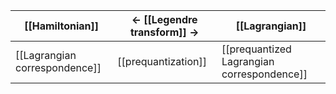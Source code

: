 
| [[Hamiltonian]] | $\leftarrow$ [[Legendre transform]] $\rightarrow$ | [[Lagrangian]] |
|--|--|--|
| [[Lagrangian correspondence]] | [[prequantization]] | [[prequantized Lagrangian correspondence]] |

